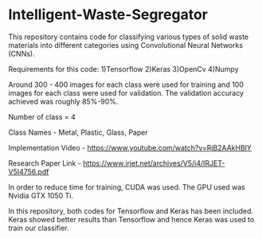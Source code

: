 # Intelligent-Waste-Segregator

This repository contains code for classifying various types of solid waste materials into different categories using Convolutional Neural Networks (CNNs). 

Requirements for this code: 1)Tensorflow 2)Keras 3)OpenCv 4)Numpy

Around 300 - 400 images for each class were used for training and 100 images for each class were used for validation. The validation accuracy achieved was roughly 85%-90%.

Number of class = 4 

Class Names - Metal, Plastic, Glass, Paper

Implementation Video - https://www.youtube.com/watch?v=RjB2AAkHBlY

Research Paper Link - https://www.irjet.net/archives/V5/i4/IRJET-V5I4756.pdf

In order to reduce time for training, CUDA was used. The GPU used was Nvidia GTX 1050 Ti.

In this repository, both codes for Tensorflow and Keras has been included. Keras showed better results than Tensorflow and hence Keras was used to train our classifier.
